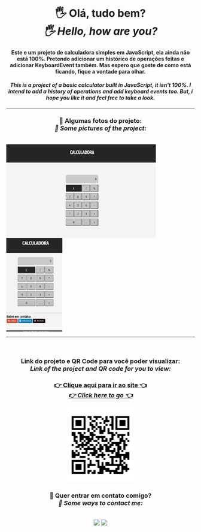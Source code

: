 <div align="center">
<h1>🖐 Olá, tudo bem? <br> <em>🖐 Hello, how are you? </em></h1> 
<h4>Este e um projeto de calculadora simples em JavaScript, ela ainda não está 100%. Pretendo adicionar um histórico de operações feitas e adicionar KeyboardEvent também. Mas espero que goste de como está ficando, fique a vontade para olhar.</h4>
<h4><em>This is a project of a basic calculator built in JavaScript, it isn't 100%. I intend to add a history of operations and add keyboard events too. But, i hope you like it and feel free to take a look.</em></h4>

<hr>

### 📸 Algumas fotos do projeto: <br> <em>📸 Some pictures of the project:</em>
<br>

<div style="display: flex; flex-wrap: wrap;">
    <img src="image/print1.png" alt="Foto do projeto" style="width: 400px; height: 250px; margin-right: 1%;">
    <img src="image/print2.png" alt="Foto do projeto" style="width: 150px; height: 250px;" >
</div>

<hr>
<br>

### Link do projeto e QR Code para você poder visualizar: <br> <em>Link of the project and QR code for you to view:</em>
### <a href="https://hugocamposarimathea.github.io/calculadora/">👉 Clique aqui para ir ao site 👈 <br> <em>👉 Click here to go 👈</em></a>

<img src="image/frame.png" alt="Código QR do projeto" style="width: 200px;">

<br>

### 📧 Quer entrar em contato comigo? <br> <em>📧 Some ways to contact me:</em>
<br>

<div>
    <a href = "mailto: hugocamposarimathea@gmail.com"><img src="https://img.shields.io/badge/Gmail-D14836?style=for-the-badge&logo=gmail&logoColor=white" target="_blank"></a>
    <a href="https://www.linkedin.com/in/hugocamposarimathea" target="_blank"><img src="https://img.shields.io/badge/-LinkedIn-%230077B5?style=for-the-badge&logo=linkedin&logoColor=white" target="_blank"></a> 
</div>
</div>
